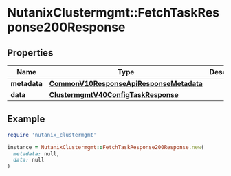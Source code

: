 # NutanixClustermgmt::FetchTaskResponse200Response

## Properties

| Name | Type | Description | Notes |
| ---- | ---- | ----------- | ----- |
| **metadata** | [**CommonV10ResponseApiResponseMetadata**](CommonV10ResponseApiResponseMetadata.md) |  | [optional] |
| **data** | [**ClustermgmtV40ConfigTaskResponse**](ClustermgmtV40ConfigTaskResponse.md) |  | [optional] |

## Example

```ruby
require 'nutanix_clustermgmt'

instance = NutanixClustermgmt::FetchTaskResponse200Response.new(
  metadata: null,
  data: null
)
```

